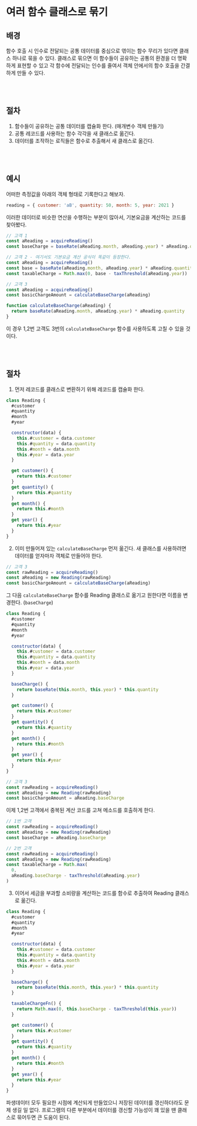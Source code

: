 # 여러 함수 클래스로 묶기

## 배경

함수 호출 시 인수로 전달되는 공통 데이터를 중심으로 엮이는 함수 무리가 있다면 클래스 하나로 묶을 수 있다. 클래스로 묶으면 이 함수들이 공유하는 공통의 환경을 더 명확하게 표현할 수 있고 각 함수에 전달되는 인수를 줄여서 객체 안에서의 함수 호출을 간결하게 만들 수 있다.

<br/>
<br/>

## 절차

1. 함수들이 공유하는 공통 데이터를 캡슐화 한다. (매개변수 객체 만들기)
2. 공통 레코드를 사용하는 함수 각각을 새 클래스로 옮긴다.
3. 데이터를 조작하는 로직들은 함수로 추출해서 새 클래스로 옮긴다.

<br/>
<br/>

## 예시

어떠한 측정값을 아래의 객체 형태로 기록한다고 해보자.

```javascript
reading = { customer: 'aB', quantity: 50, month: 5, year: 2021 }
```

이러한 데이터로 비슷한 연산을 수행하는 부분이 많아서, 기본요금을 계산하는 코드를 찾아봤다.

```javascript
// 고객 1
const aReading = acquireReading()
const baseCharge = baseRate(aReading.month, aReading.year) * aReading.quantity

// 고객 2 - 여기서도 기본요금 계산 공식이 똑같이 등장한다.
const aReading = acquireReading()
const base = baseRate(aReading.month, aReading.year) * aReading.quantity
const taxableCharge = Math.max(0, base - taxThreshold(aReading.year))

// 고객 3
const aReading = acquireReading()
const basicChargeAmount = calculateBaseCharge(aReading)

function calculateBaseCharge(aReading) {
  return baseRate(aReading.month, aReading.year) * aReading.quantity
}
```

이 경우 1,2번 고객도 3번의 `calculateBaseCharge` 함수를 사용하도록 고칠 수 있을 것이다.

<br/>
<br/>

## 절차

1. 먼저 레코드를 클래스로 변환하기 위해 레코드를 캡슐화 한다.

```javascript
class Reading {
  #customer
  #quantity
  #month
  #year

  constructor(data) {
    this.#customer = data.customer
    this.#quantity = data.quantity
    this.#month = data.month
    this.#year = data.year
  }

  get customer() {
    return this.#customer
  }
  get quantity() {
    return this.#quantity
  }
  get month() {
    return this.#month
  }
  get year() {
    return this.#year
  }
}
```

2. 이미 만들어져 있는 `calculateBaseCharge` 먼저 옮긴다. 새 클래스를 사용하려면 데이터를 얻자마자 객체로 만들어야 한다.

```javascript
// 고객 3
const rawReading = acquireReading()
const aReading = new Reading(rawReading)
const basicChargeAmount = calculateBaseCharge(aReading)
```

그 다음 `calculateBaseCharge` 함수를 Reading 클래스로 옮기고 원한다면 이름을 변경한다. (`baseCharge`)

```javascript
class Reading {
  #customer
  #quantity
  #month
  #year

  constructor(data) {
    this.#customer = data.customer
    this.#quantity = data.quantity
    this.#month = data.month
    this.#year = data.year
  }

  baseCharge() {
    return baseRate(this.month, this.year) * this.quantity
  }

  get customer() {
    return this.#customer
  }
  get quantity() {
    return this.#quantity
  }
  get month() {
    return this.#month
  }
  get year() {
    return this.#year
  }
}

// 고객 3
const rawReading = acquireReading()
const aReading = new Reading(rawReading)
const basicChargeAmount = aReading.baseCharge
```

이제 1,2번 고객에서 중복된 계산 코드를 고쳐 메소드를 호출하게 한다.

```javascript
// 1번 고객
const rawReading = acquireReading()
const aReading = new Reading(rawReading)
const baseCharge = aReading.baseCharge

// 2번 고객
const rawReading = acquireReading()
const aReading = new Reading(rawReading)
const taxableCharge = Math.max(
  0,
  aReading.baseCharge - taxThreshold(aReading.year)
)
```

3. 이어서 세금을 부과할 소비량을 계산하는 코드를 함수로 추출하여 Reading 클래스로 옮긴다.

```javascript
class Reading {
  #customer
  #quantity
  #month
  #year

  constructor(data) {
    this.#customer = data.customer
    this.#quantity = data.quantity
    this.#month = data.month
    this.#year = data.year
  }

  baseCharge() {
    return baseRate(this.month, this.year) * this.quantity
  }

  taxableChargeFn() {
    return Math.max(0, this.baseCharge - taxThreshold(this.year))
  }

  get customer() {
    return this.#customer
  }
  get quantity() {
    return this.#quantity
  }
  get month() {
    return this.#month
  }
  get year() {
    return this.#year
  }
}
```

파생데이터 모두 필요한 시점에 계산되게 만들었으니 저장된 데이터를 갱신하더라도 문제 생길 일 없다. 프로그램의 다른 부분에서 데이터를 갱신할 가능성이 꽤 있을 땐 클래스로 묶어두면 큰 도움이 된다.
